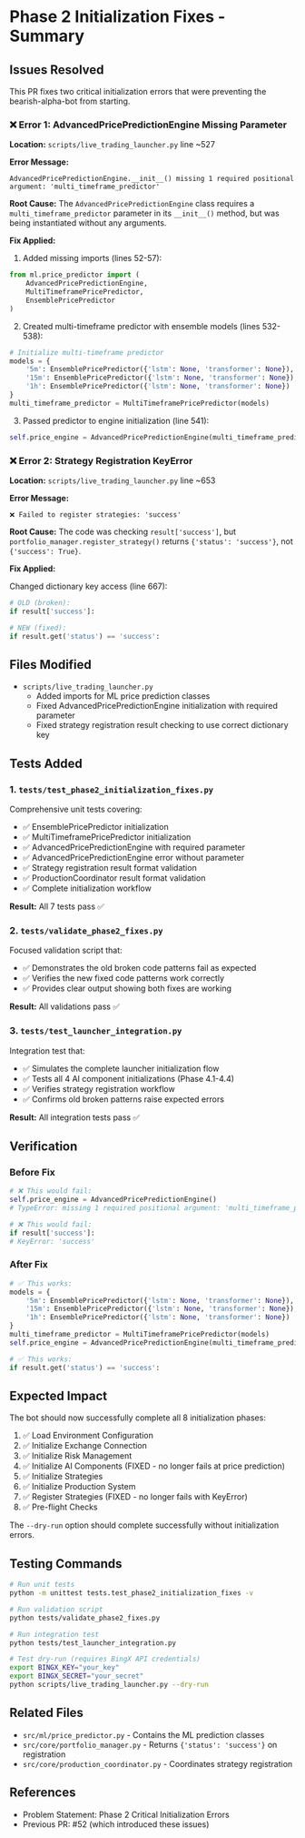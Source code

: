# Phase 2 Initialization Fixes - Summary

## Issues Resolved

This PR fixes two critical initialization errors that were preventing the bearish-alpha-bot from starting.

### ❌ Error 1: AdvancedPricePredictionEngine Missing Parameter

**Location:** `scripts/live_trading_launcher.py` line ~527

**Error Message:**
```
AdvancedPricePredictionEngine.__init__() missing 1 required positional argument: 'multi_timeframe_predictor'
```

**Root Cause:** The `AdvancedPricePredictionEngine` class requires a `multi_timeframe_predictor` parameter in its `__init__()` method, but was being instantiated without any arguments.

**Fix Applied:**

1. Added missing imports (lines 52-57):
```python
from ml.price_predictor import (
    AdvancedPricePredictionEngine, 
    MultiTimeframePricePredictor,
    EnsemblePricePredictor
)
```

2. Created multi-timeframe predictor with ensemble models (lines 532-538):
```python
# Initialize multi-timeframe predictor
models = {
    '5m': EnsemblePricePredictor({'lstm': None, 'transformer': None}),
    '15m': EnsemblePricePredictor({'lstm': None, 'transformer': None}),
    '1h': EnsemblePricePredictor({'lstm': None, 'transformer': None})
}
multi_timeframe_predictor = MultiTimeframePricePredictor(models)
```

3. Passed predictor to engine initialization (line 541):
```python
self.price_engine = AdvancedPricePredictionEngine(multi_timeframe_predictor)
```

### ❌ Error 2: Strategy Registration KeyError

**Location:** `scripts/live_trading_launcher.py` line ~653

**Error Message:**
```
❌ Failed to register strategies: 'success'
```

**Root Cause:** The code was checking `result['success']`, but `portfolio_manager.register_strategy()` returns `{'status': 'success'}`, not `{'success': True}`.

**Fix Applied:**

Changed dictionary key access (line 667):
```python
# OLD (broken):
if result['success']:

# NEW (fixed):
if result.get('status') == 'success':
```

## Files Modified

- `scripts/live_trading_launcher.py`
  - Added imports for ML price prediction classes
  - Fixed AdvancedPricePredictionEngine initialization with required parameter
  - Fixed strategy registration result checking to use correct dictionary key

## Tests Added

### 1. `tests/test_phase2_initialization_fixes.py`
Comprehensive unit tests covering:
- ✅ EnsemblePricePredictor initialization
- ✅ MultiTimeframePricePredictor initialization  
- ✅ AdvancedPricePredictionEngine with required parameter
- ✅ AdvancedPricePredictionEngine error without parameter
- ✅ Strategy registration result format validation
- ✅ ProductionCoordinator result format validation
- ✅ Complete initialization workflow

**Result:** All 7 tests pass ✅

### 2. `tests/validate_phase2_fixes.py`
Focused validation script that:
- ✅ Demonstrates the old broken code patterns fail as expected
- ✅ Verifies the new fixed code patterns work correctly
- ✅ Provides clear output showing both fixes are working

**Result:** All validations pass ✅

### 3. `tests/test_launcher_integration.py`
Integration test that:
- ✅ Simulates the complete launcher initialization flow
- ✅ Tests all 4 AI component initializations (Phase 4.1-4.4)
- ✅ Verifies strategy registration workflow
- ✅ Confirms old broken patterns raise expected errors

**Result:** All integration tests pass ✅

## Verification

### Before Fix
```python
# ❌ This would fail:
self.price_engine = AdvancedPricePredictionEngine()
# TypeError: missing 1 required positional argument: 'multi_timeframe_predictor'

# ❌ This would fail:
if result['success']:
# KeyError: 'success'
```

### After Fix
```python
# ✅ This works:
models = {
    '5m': EnsemblePricePredictor({'lstm': None, 'transformer': None}),
    '15m': EnsemblePricePredictor({'lstm': None, 'transformer': None}),
    '1h': EnsemblePricePredictor({'lstm': None, 'transformer': None})
}
multi_timeframe_predictor = MultiTimeframePricePredictor(models)
self.price_engine = AdvancedPricePredictionEngine(multi_timeframe_predictor)

# ✅ This works:
if result.get('status') == 'success':
```

## Expected Impact

The bot should now successfully complete all 8 initialization phases:

1. ✅ Load Environment Configuration
2. ✅ Initialize Exchange Connection  
3. ✅ Initialize Risk Management
4. ✅ Initialize AI Components (FIXED - no longer fails at price prediction)
5. ✅ Initialize Strategies
6. ✅ Initialize Production System
7. ✅ Register Strategies (FIXED - no longer fails with KeyError)
8. ✅ Pre-flight Checks

The `--dry-run` option should complete successfully without initialization errors.

## Testing Commands

```bash
# Run unit tests
python -m unittest tests.test_phase2_initialization_fixes -v

# Run validation script
python tests/validate_phase2_fixes.py

# Run integration test
python tests/test_launcher_integration.py

# Test dry-run (requires BingX API credentials)
export BINGX_KEY="your_key"
export BINGX_SECRET="your_secret"
python scripts/live_trading_launcher.py --dry-run
```

## Related Files

- `src/ml/price_predictor.py` - Contains the ML prediction classes
- `src/core/portfolio_manager.py` - Returns `{'status': 'success'}` on registration
- `src/core/production_coordinator.py` - Coordinates strategy registration

## References

- Problem Statement: Phase 2 Critical Initialization Errors
- Previous PR: #52 (which introduced these issues)
